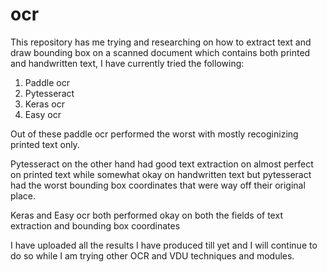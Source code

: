 # ocr

This repository has me trying and researching on how to extract text and draw bounding box on a scanned document which contains both printed and handwritten text, I have currently tried the following:
1. Paddle ocr
2. Pytesseract
3. Keras ocr
4. Easy ocr

Out of these paddle ocr performed the worst with mostly recoginizing printed text only.

Pytesseract on the other hand had good text extraction on almost perfect on printed text while somewhat okay on handwritten text but pytesseract had the worst bounding box coordinates that were way off their original place.

Keras and Easy ocr both performed okay on both the fields of text extraction and bounding box coordinates

I have uploaded all the results I have produced till yet and I will continue to do so while I am trying other OCR and VDU techniques and modules.

